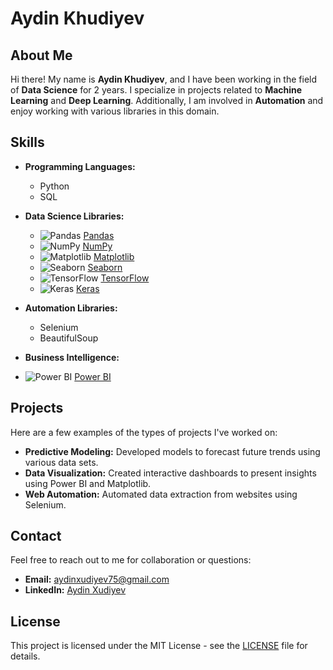 # Aydin Khudiyev

## About Me
Hi there! My name is **Aydin Khudiyev**, and I have been working in the field of **Data Science** for 2 years. I specialize in projects related to **Machine Learning** and **Deep Learning**. Additionally, I am involved in **Automation** and enjoy working with various libraries in this domain.

## Skills
- **Programming Languages:** 
  - Python
  - SQL

- **Data Science Libraries:**
  - ![Pandas](https://pandas.pydata.org/pandas-docs/stable/_static/pandas_logo.png) [Pandas](https://pandas.pydata.org/)
  - ![NumPy](https://numpy.org/images/logo.svg) [NumPy](https://numpy.org/)
  - ![Matplotlib](https://matplotlib.org/stable/_static/logo2.svg) [Matplotlib](https://matplotlib.org/)
  - ![Seaborn](https://seaborn.pydata.org/_images/seaborn-logo-white.svg) [Seaborn](https://seaborn.pydata.org/)
  - ![TensorFlow](https://www.tensorflow.org/images/tf_logo_social.png) [TensorFlow](https://www.tensorflow.org/)
  - ![Keras](https://keras.io/img/keras_logo.png) [Keras](https://keras.io/)

- **Automation Libraries:**
  - Selenium
  - BeautifulSoup

- **Business Intelligence:**
- ![Power BI](https://upload.wikimedia.org/wikipedia/commons/0/0f/Power_BI_Logo.png) [Power BI](https://powerbi.microsoft.com/)

## Projects
Here are a few examples of the types of projects I've worked on:
- **Predictive Modeling:** Developed models to forecast future trends using various data sets.
- **Data Visualization:** Created interactive dashboards to present insights using Power BI and Matplotlib.
- **Web Automation:** Automated data extraction from websites using Selenium.

## Contact
Feel free to reach out to me for collaboration or questions:
- **Email:** [aydinxudiyev75@gmail.com](mailto:aydinxudiyev75@gmail.com)
- **LinkedIn:** [Aydin Xudiyev](https://www.linkedin.com/in/aydin-xudiyev-19091b210)

## License
This project is licensed under the MIT License - see the [LICENSE](LICENSE) file for details.

